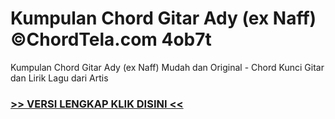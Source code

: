 
 # Kumpulan Chord Gitar Ady (ex Naff) ©ChordTela.com 4ob7t


Kumpulan Chord Gitar Ady (ex Naff) Mudah dan Original - Chord Kunci Gitar dan Lirik Lagu dari Artis

###  <a href="https://shortlighzx.web.app?sq=Kumpulan Chord Gitar Ady (ex Naff) ©ChordTela.com"> >> VERSI LENGKAP KLIK DISINI << </a>
